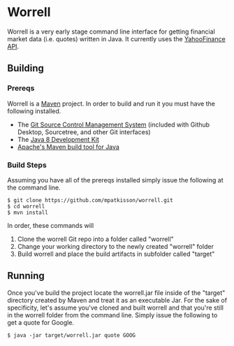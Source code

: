 # Worrell
Worrell is a very early stage command line interface for getting financial 
market data (i.e. quotes) written in Java.  It currently uses the 
[YahooFinance API](http://financequotes-api.com/). 

## Building

### Prereqs
Worrell is a [Maven](https://maven.apache.org/) project.  In order to build 
and run it you must have the following installed.

  * The [Git Source Control Management System](https://git-scm.com/) (included with Github Desktop, Sourcetree, and other Git interfaces)
  * The [Java 8 Development Kit](http://www.oracle.com/technetwork/java/javase/downloads/jdk8-downloads-2133151.html)
  * [Apache's Maven build tool for Java](https://maven.apache.org/)

### Build Steps
Assuming you have all of the prereqs installed simply issue the following at 
the command line.

```Shell
$ git clone https://github.com/mpatkisson/worrell.git
$ cd worrell
$ mvn install
```

In order, these commands will 

  1. Clone the worrell Git repo into a folder called "worrell"
  2. Change your working directory to the newly created "worrell" folder
  3. Build worrell and place the build artifacts in subfolder called "target"

## Running
Once you've build the project locate the worrell.jar file inside of the 
"target" directory created by Maven and treat it as an executable Jar.  For the
sake of specificity, let's assume you've cloned and built worrell and that 
you're still in the worrell folder from the command line.  Simply issue the 
following to get a quote for Google.

```Shell
$ java -jar target/worrell.jar quote GOOG
```

